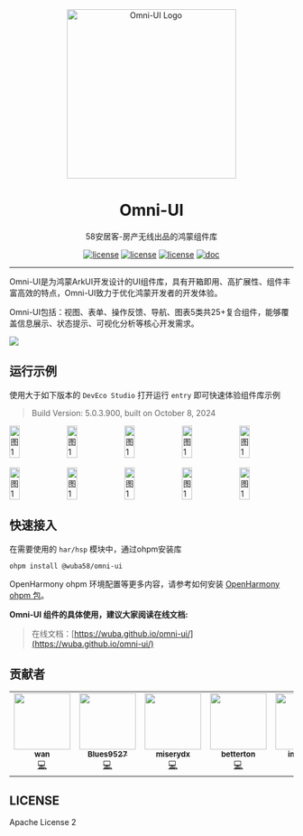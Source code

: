 <div align="center">
  <a href="https://wuba.github.io/omni-ui">
    <img width="300" src="https://pic1.58cdn.com.cn/nowater/frs/n_v3be298af75a694c31a4fef8b1f33a3eaa.png" alt="Omni-UI Logo">
  </a>
  <h1>Omni-UI</h1>
</div>

<div align="center">
58安居客-房产无线出品的鸿蒙组件库

<a href="https://github.com/wuba/omni-ui"><img src="https://img.shields.io/badge/ohpm-1.0.0-orange.svg" alt="license"></a>
<a href="https://github.com/wuba/omni-ui"><img src="https://img.shields.io/badge/platform-harmony-blue.svg" alt="license"></a>
<a href="https://github.com/wuba/omni-ui/LICENSE"><img src="https://img.shields.io/badge/license-Apache License 2-green.svg" alt="license"></a>
<a href="https://wuba.github.io/omni-ui"><img src="https://img.shields.io/badge/doc-omniui-blue.svg" alt="doc"></a>

</div>

---

Omni-UI是为鸿蒙ArkUI开发设计的UI组件库，具有开箱即用、高扩展性、组件丰富高效的特点，Omni-UI致力于优化鸿蒙开发者的开发体验。

Omni-UI包括：视图、表单、操作反馈、导航、图表5类共25+复合组件，能够覆盖信息展示、状态提示、可视化分析等核心开发需求。

![](https://pic5.58cdn.com.cn/nowater/frs/n_v3720c0d0145af4923bd9f274101654bb1.png)

## 运行示例

使用大于如下版本的 `DevEco Studio` 打开运行 `entry` 即可快速体验组件库示例
> Build Version: 5.0.3.900, built on October 8, 2024

<div style="display: flex; justify-content: space-between;">
  <img src="https://pic3.58cdn.com.cn/nowater/frs/n_v3ee059e86f97d4e8eb8fdf65c6883446c.png" alt="图1" style="width: 19%;">
  <img src="https://pic1.58cdn.com.cn/nowater/frs/n_v3d7f2b1d1dc4e4e6ab2996b037b17a1bc.png" alt="图1" style="width: 19%;">
  <img src="https://pic1.58cdn.com.cn/nowater/frs/n_v3d70cc71db291482394fc2727e879f046.png" alt="图1" style="width: 19%;">
  <img src="https://pic6.58cdn.com.cn/nowater/frs/n_v339c7a68633b7423a9046465378583ca9.png" alt="图1" style="width: 19%;">
  <img src="https://pic6.58cdn.com.cn/nowater/frs/n_v387fa4d9d0aa346ecbac857696d005200.png" alt="图1" style="width: 19%;">
</div>

<br/>

<div style="display: flex; justify-content: space-between;">
  <img src="https://pic8.58cdn.com.cn/nowater/frs/n_v3046263f90737491b94b0229e0695054b.png" alt="图1" style="width: 19%;">
  <img src="https://pic6.58cdn.com.cn/nowater/frs/n_v399a7d8845b1444939834df7c82ee99f2.png" alt="图1" style="width: 19%;">
  <img src="https://pic5.58cdn.com.cn/nowater/frs/n_v337142d44a4ff4825a5baebfe44efed8c.png" alt="图1" style="width: 19%;">
  <img src="https://pic1.58cdn.com.cn/nowater/frs/n_v3a90a2c494c544eb4b3c8e55cb2d05097.png" alt="图1" style="width: 19%;">
  <img src="https://pic4.58cdn.com.cn/nowater/frs/n_v38abcfcf0f25e43d0ba601f52f8bf87ab.png" alt="图1" style="width: 19%;">
</div>

## 快速接入

在需要使用的 `har/hsp` 模块中，通过ohpm安装库
```
ohpm install @wuba58/omni-ui
```
OpenHarmony ohpm 环境配置等更多内容，请参考如何安装 [OpenHarmony ohpm 包](https://ohpm.openharmony.cn/#/cn/help/downloadandinstall)。

**Omni-UI 组件的具体使用，建议大家阅读在线文档:**

> 在线文档：[https://wuba.github.io/omni-ui/](https://wuba.github.io/omni-ui/)
> 
## 贡献者

<!-- ALL-CONTRIBUTORS-LIST:START - Do not remove or modify this section -->
<!-- prettier-ignore-start -->
<!-- markdownlint-disable -->
<table>
  <tr>
    <td align="center"><a href="https://github.com/wanbing"><img src="https://avatars.githubusercontent.com/u/7804234?v=4?s=100" width="100px;" alt=""/><br /><sub><b>wan</b></sub></a><br /><a href="https://github.com/wuba/fair/commits?author=wanbing" title="Code">💻</a></td>
    <td align="center"><a href="https://github.com/Blues9527"><img src="https://avatars.githubusercontent.com/u/35455720?v=4?s=100" width="100px;" alt=""/><br /><sub><b>Blues9527</b></sub></a><br /><a href="https://github.com/wuba/fair/commits?author=Blues9527" title="Code">💻</a></td>
    <td align="center"><a href="https://github.com/miserydx"><img src="https://avatars.githubusercontent.com/u/17892391?v=4?s=100" width="100px;" alt=""/><br /><sub><b>miserydx</b></sub></a><br /><a href="https://github.com/wuba/fair/commits?author=miserydx" title="Code">💻</a></td>
    <td align="center"><a href="https://github.com/betterton"><img src="https://avatars.githubusercontent.com/u/15278601?v=4?s=100" width="100px;" alt=""/><br /><sub><b>betterton</b></sub></a><br /><a href="https://github.com/wuba/fair/commits?author=betterton" title="Code">💻</a></td>
    <td align="center"><a href="https://github.com/imyeego"><img src="https://avatars.githubusercontent.com/u/7095685?v=4?s=100" width="100px;" alt=""/><br /><sub><b>imyeego</b></sub></a><br /><a href="https://github.com/wuba/fair/commits?author=imyeego" title="Code">💻</a></td>
    <td align="center"><a href="https://github.com/shuchaia"><img src="https://avatars.githubusercontent.com/u/48520485?v=4?s=100" width="100px;" alt=""/><br /><sub><b>shuchaia</b></sub></a><br /><a href="https://github.com/wuba/fair/commits?author=shuchaia" title="Code">💻</a></td>
  </tr>
</table>

<!-- markdownlint-restore -->
<!-- prettier-ignore-end -->

<!-- ALL-CONTRIBUTORS-LIST:END -->

## LICENSE
Apache License 2